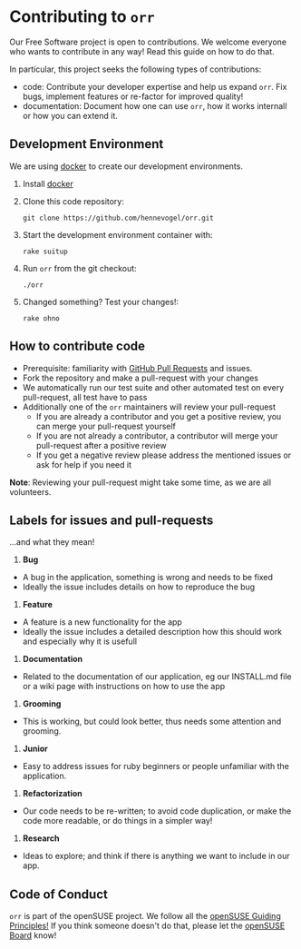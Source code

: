 # Contributing to `orr`
Our Free Software project is open to contributions. We welcome everyone
who wants to contribute in any way! Read this guide on how to do that.

In particular, this project seeks the following types of contributions:

* code: Contribute your developer expertise and help us expand `orr`.
  Fix bugs, implement features or re-factor for improved quality!
* documentation: Document how one can use `orr`, how it works internall
  or how you can extend it.

## Development Environment
We are using [docker](https://www.docker.com/) to create our development environments.

1. Install [docker](https://docs.docker.com/get-started/)
1. Clone this code repository:
    ```
    git clone https://github.com/hennevogel/orr.git
    ```
1. Start the development environment container with:
    ```
    rake suitup
    ```
1. Run `orr` from the git checkout:

    ```
    ./orr
    ```
1. Changed something? Test your changes!:

    ```
    rake ohno
    ```

## How to contribute code
* Prerequisite: familiarity with [GitHub Pull Requests](https://help.github.com/articles/using-pull-requests) and issues.
* Fork the repository and make a pull-request with your changes
* We automatically run our test suite and other automated test on every pull-request, all test have to pass
* Additionally one of the `orr` maintainers will review your pull-request
  * If you are already a contributor and you get a positive review, you can merge your pull-request yourself
  * If you are not already a contributor, a contributor will merge your pull-request after a positive review 
  * If you get a negative review please address the mentioned issues or ask for help if you need it

**Note**: Reviewing your pull-request might take some time, as we are all volunteers.

## Labels for issues and pull-requests 
...and what they mean!

1. **Bug**
  * A bug in the application, something is wrong and needs to be fixed
  * Ideally the issue includes details on how to reproduce the bug
1. **Feature**
  * A feature is a new functionality for the app
  * Ideally the issue includes a detailed description how this should work
    and especially why it is usefull
1. **Documentation**
  * Related to the documentation of our application, eg our INSTALL.md file or a wiki page with
    instructions on how to use the app
1. **Grooming**
  * This is working, but could look better, thus needs some attention and grooming.
1. **Junior**
  * Easy to address issues for ruby beginners or people unfamiliar with the application.
1. **Refactorization**
  * Our code needs to be re-written; to avoid code duplication, or make the code more readable, or do things in a simpler way!
1. **Research**
  * Ideas to explore; and think if there is anything we want to include in our app.

## Code of Conduct
`orr` is part of the openSUSE project. We follow all the [openSUSE Guiding Principles!](http://en.opensuse.org/openSUSE:Guiding_principles) If you think someone doesn't do that, please let the [openSUSE Board](mailto:board@opensuse.org) know!
